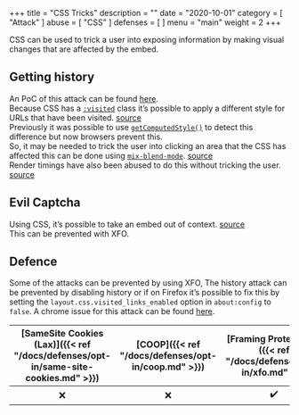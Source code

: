 +++
title = "CSS Tricks"
description = ""
date = "2020-10-01"
category = [
    "Attack"
]
abuse = [
    "CSS"
]
defenses = [
]
menu = "main"
weight = 2
+++

CSS can be used to trick a user into exposing information by making visual changes that are affected by the embed.

## Getting history
An PoC of this attack can be found [here](https://lcamtuf.coredump.cx/whack/).  
Because CSS has a [`:visited`](https://developer.mozilla.org/en-US/docs/Web/CSS/:visited) class it’s possible to apply a different style for URLs that have been visited. [source](https://developer.mozilla.org/en-US/docs/Web/CSS/Privacy_and_the_:visited_selector)  
Previously it was possible to use [`getComputedStyle()`](https://developer.mozilla.org/en-US/docs/Web/API/Window/getComputedStyle) to detect this difference but now browsers prevent this.  
So, it may be needed to trick the user into clicking an area that the CSS has affected this can be done using  [`mix-blend-mode`](https://developer.mozilla.org/en-US/docs/Web/CSS/mix-blend-mode).  [source](https://lcamtuf.blogspot.com/2016/08/css-mix-blend-mode-is-bad-for-keeping.html)   
Render timings have also been abused to do this without tricking the user. [source](https://www.contextis.com/en/resources/white-papers/pixel-perfect-timing-attacks-with-html5)  

## Evil Captcha
Using CSS, it’s possible to take an embed out of context. [source](https://ronmasas.com/posts/the-human-side-channel)  
This can be prevented with XFO.


## Defence
Some of the attacks can be prevented by using XFO,
The history attack can be prevented by disabling history or if on Firefox it’s possible to fix this by setting the `layout.css.visited_links_enabled` option in `about:config` to `false`.
A chrome issue for this attack can be found [here](https://bugs.chromium.org/p/chromium/issues/detail?id=712246). 

| [SameSite Cookies (Lax)]({{< ref "/docs/defenses/opt-in/same-site-cookies.md" >}}) | [COOP]({{< ref "/docs/defenses/opt-in/coop.md" >}}) | [Framing Protections]({{< ref "/docs/defenses/opt-in/xfo.md" >}}) |                  [Isolation Policies]({{< ref "/docs/defenses/isolation-policies" >}})                   |
| :--------------------------------------------------------------------------------: | :-------------------------------------------------: | :---------------------------------------------------------------: | :------------------------------------------------------------------------------------------------------: |
|                                         ❌                                          |                          ❌                          |                                 ✔️                                 |  |
